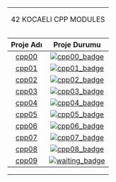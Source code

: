 <table width="100%" align="center">
<tr style="display:flex; justify-content:space-around; paddind:0;">
<td colspan="2" style="padding:0; margin:0; text-align:center;">
	<p align="center">42 KOCAELI CPP MODULES</p>
</td></tr>

<tr style="display:flex; justify-content:space-around; paddind:0;">
<td style="padding:0; margin:0;">

| Proje Adı            | Proje Durumu                  |
| :-:                  | :-:                           |
| [cpp00][cpp00_tree]  | [![cpp00_badge]][cpp00_tree]  | 
| [cpp01][cpp01_tree]  | [![cpp01_badge]][cpp01_tree]  |
| [cpp02][cpp02_tree]  | [![cpp02_badge]][cpp02_tree]  |
| [cpp03][cpp03_tree]  | [![cpp03_badge]][cpp03_tree]  |
| [cpp04][cpp04_tree]  | [![cpp04_badge]][cpp04_tree]  |
| [cpp05][cpp05_tree]  | [![cpp05_badge]][cpp05_tree]  |
| [cpp06][cpp06_tree]  | [![cpp06_badge]][cpp06_tree]  |
| [cpp07][cpp07_tree]  | [![cpp07_badge]][cpp07_tree]  |
| [cpp08][cpp08_tree]  | [![cpp08_badge]][cpp08_tree]  |
| [cpp09][cpp09_tree]  | [![waiting_badge]][cpp09_tree]|

</td></tr>

[cpp00_tree]: https://github.com/enes2424/42-Kocaeli-Cpp-Modules/tree/42-Kocaeli-Cpp-0
[cpp00_badge]: https://custom-icon-badges.demolab.com/badge/✔%EF%B8%8E%20100%20/%20100-02b331.svg?&style=for-the-badge&color=018f27
[cpp01_tree]: https://github.com/enes2424/42-Kocaeli-Cpp-Modules/tree/42-Kocaeli-Cpp-1
[cpp01_badge]: https://custom-icon-badges.demolab.com/badge/✔%EF%B8%8E%20100%20/%20100-02b331.svg?&style=for-the-badge&color=018f27
[cpp02_tree]: https://github.com/enes2424/42-Kocaeli-Cpp-Modules/tree/42-Kocaeli-Cpp-2
[cpp02_badge]: https://custom-icon-badges.demolab.com/badge/✔%EF%B8%8E%20100%20/%20100-02b331.svg?&style=for-the-badge&color=018f27
[cpp03_tree]: https://github.com/enes2424/42-Kocaeli-Cpp-Modules/tree/42-Kocaeli-Cpp-3
[cpp03_badge]: https://custom-icon-badges.demolab.com/badge/✔%EF%B8%8E%20100%20/%20100-02b331.svg?&style=for-the-badge&color=018f27
[cpp04_tree]: https://github.com/enes2424/42-Kocaeli-Cpp-Modules/tree/42-Kocaeli-Cpp-4
[cpp04_badge]: https://custom-icon-badges.demolab.com/badge/✔%EF%B8%8E%20100%20/%20100-02b331.svg?&style=for-the-badge&color=018f27
[cpp05_tree]: https://github.com/enes2424/42-Kocaeli-Cpp-Modules/tree/42-Kocaeli-Cpp-5
[cpp05_badge]: https://custom-icon-badges.demolab.com/badge/✔%EF%B8%8E%20100%20/%20100-02b331.svg?&style=for-the-badge&color=018f27
[cpp06_tree]: https://github.com/enes2424/42-Kocaeli-Cpp-Modules/tree/42-Kocaeli-Cpp-6
[cpp06_badge]: https://custom-icon-badges.demolab.com/badge/✔%EF%B8%8E%20100%20/%20100-02b331.svg?&style=for-the-badge&color=018f27
[cpp07_tree]: https://github.com/enes2424/42-Kocaeli-Cpp-Modules/tree/42-Kocaeli-Cpp-7
[cpp07_badge]: https://custom-icon-badges.demolab.com/badge/✔%EF%B8%8E%20100%20/%20100-02b331.svg?&style=for-the-badge&color=018f27
[cpp08_tree]: https://github.com/enes2424/42-Kocaeli-Cpp-Modules/tree/42-Kocaeli-Cpp-8
[cpp08_badge]: https://custom-icon-badges.demolab.com/badge/✔%EF%B8%8E%20100%20/%20100-02b331.svg?&style=for-the-badge&color=018f27
[waiting_badge]: https://img.shields.io/badge/Waiting...-FFCC00?style=for-the-badge&logoColor=white
[cpp09_tree]: https://github.com/enes2424/42-Kocaeli-Cpp-Modules/tree/42-Kocaeli-Cpp-9
[cpp09_badge]: https://custom-icon-badges.demolab.com/badge/✔%EF%B8%8E%20100%20/%20100-02b331.svg?&style=for-the-badge&color=018f27

</table>
